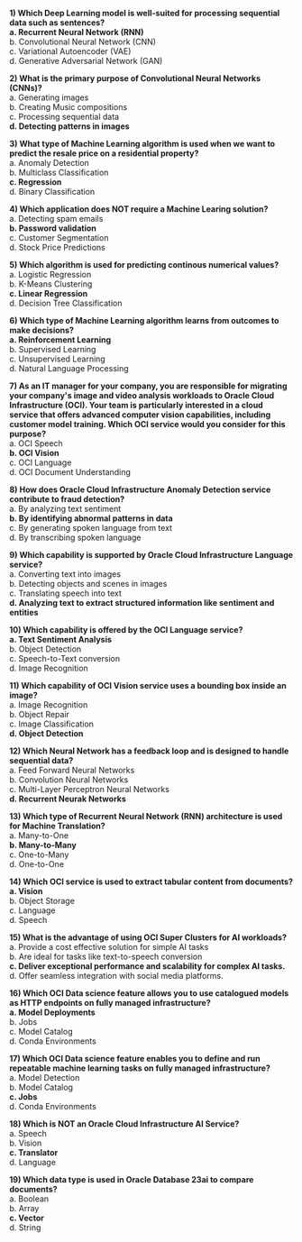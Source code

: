 **1) Which Deep Learning model is well-suited for processing sequential data such as sentences?**  
**a. Recurrent Neural Network (RNN)**  
b. Convolutional Neural Network (CNN)  
c. Variational Autoencoder (VAE)  
d. Generative Adversarial Network (GAN) 

**2) What is the primary purpose of Convolutional Neural Networks (CNNs)?**  
a. Generating images  
b. Creating Music compositions  
c. Processing sequential data  
**d. Detecting patterns in images**  

**3) What type of Machine Learning algorithm is used when we want to predict the resale price on a residential property?**  
a. Anomaly Detection  
b. Multiclass Classification  
**c. Regression**  
d. Binary Classification  

**4) Which application does NOT require a Machine Learing solution?**  
a. Detecting spam emails  
**b. Password validation**  
c. Customer Segmentation  
d. Stock Price Predictions  

**5) Which algorithm is used for predicting continous numerical values?**  
a. Logistic Regression  
b. K-Means Clustering  
**c. Linear Regression**  
d. Decision Tree Classification  

**6) Which type of Machine Learning algorithm learns from outcomes to make decisions?**  
**a. Reinforcement Learning**  
b. Supervised Learning  
c. Unsupervised Learning  
d. Natural Language Processing 

**7) As an IT manager for your company, you are responsible for migrating your company's image and video analysis workloads to Oracle Cloud Infrastructure (OCI). Your team is particularly interested in a cloud service that offers advanced computer vision capabilities, including customer model training. Which OCI service would you consider for this purpose?**  
a. OCI Speech  
**b. OCI Vision**  
c. OCI Language  
d. OCI Document Understanding  

**8) How does Oracle Cloud Infrastructure Anomaly Detection service contribute to fraud detection?**  
a. By analyzing text sentiment  
**b. By identifying abnormal patterns in data**  
c. By generating spoken language from text  
d. By transcribing spoken language  

**9) Which capability is supported by Oracle Cloud Infrastructure Language service?**   
a. Converting text into images  
b. Detecting objects and scenes in images  
c. Translating speech into text  
**d. Analyzing text to extract structured information like sentiment and entities**  

**10) Which capability is offered by the OCI Language service?**  
**a. Text Sentiment Analysis**  
b. Object Detection  
c. Speech-to-Text conversion  
d. Image Recognition  

**11) Which capability of OCI Vision service uses a bounding box inside an image?**  
a. Image Recognition  
b. Object Repair  
c. Image Classification  
**d. Object Detection**  

**12) Which Neural Network has a feedback loop and is designed to handle sequential data?**  
a. Feed Forward Neural Networks  
b. Convolution Neural Networks  
c. Multi-Layer Perceptron Neural Networks  
**d. Recurrent Neurak Networks**  

**13) Which type of Recurrent Neural Network (RNN) architecture is used for Machine Translation?**  
a. Many-to-One  
**b. Many-to-Many**  
c. One-to-Many  
d. One-to-One  

**14) Which OCI service is used to extract tabular content from documents?**  
**a. Vision**  
b. Object Storage  
c. Language  
d. Speech  

**15) What is the advantage of using OCI Super Clusters for AI workloads?**  
a. Provide a cost effective solution for simple AI tasks  
b. Are ideal for tasks like text-to-speech conversion  
**c. Deliver exceptional performance and scalability for complex AI tasks.**  
d. Offer seamless integration with social media platforms.  

**16) Which OCI Data science feature allows you to use catalogued models as HTTP endpoints on fully managed infrastructure?**  
**a. Model Deployments**  
b. Jobs  
c. Model Catalog  
d. Conda Environments 

**17) Which OCI Data science feature enables you to define and run repeatable machine learning tasks on fully managed infrastructure?**  
a. Model Detection  
b. Model Catalog  
**c. Jobs**  
d. Conda Environments  

**18) Which is NOT an Oracle Cloud Infrastructure AI Service?**  
a. Speech  
b. Vision  
**c. Translator**  
d. Language

**19) Which data type is used in Oracle Database 23ai to compare documents?**  
a. Boolean  
b. Array  
**c. Vector**  
d. String 
